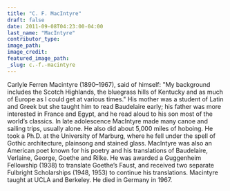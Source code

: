 ```yaml
---
title: "C. F. MacIntyre"
draft: false
date: 2011-09-08T04:23:00-04:00
last_name: "MacIntyre"
contributor_type:
image_path:
image_credit:
featured_image_path:
_slug: c.-f.-macintyre
---
```


Carlyle Ferren Macintyre (1890–1967), said of himself: "My background includes the Scotch Highlands, the bluegrass hills of Kentucky and as much of Europe as I could get at various times." His mother was a student of Latin and Greek but she taught him to read Baudelaire early; his father was more interested in France and Egypt, and he read aloud to his son most of the world’s classics. In late adolescence MacIntyre made many canoe and sailing trips, usually alone. He also did about 5,000 miles of hoboing. He took a Ph.D. at the University of Marburg, where he fell under the spell of Gothic architecture, plainsong and stained glass. MacIntyre was also an American poet known for his poetry and his translations of Baudelaire, Verlaine, George, Goethe and Rilke. He was awarded a Guggenheim Fellowship (1938) to translate Goethe’s Faust, and received two separate Fulbright Scholarships (1948, 1953) to continue his translations. Macintyre taught at UCLA and Berkeley. He died in Germany in 1967.


